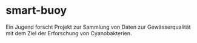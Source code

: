 # smart-buoy
Ein Jugend forscht Projekt zur Sammlung von Daten zur Gewässerqualität mit dem Ziel der Erforschung von Cyanobakterien.
